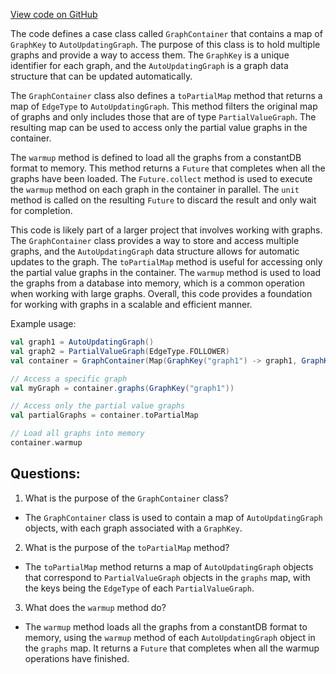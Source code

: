 [View code on GitHub](https://github.com/misbahsy/the-algorithm/graph-feature-service/src/main/scala/com/twitter/graph_feature_service/worker/util/GraphContainer.scala)

The code defines a case class called `GraphContainer` that contains a map of `GraphKey` to `AutoUpdatingGraph`. The purpose of this class is to hold multiple graphs and provide a way to access them. The `GraphKey` is a unique identifier for each graph, and the `AutoUpdatingGraph` is a graph data structure that can be updated automatically.

The `GraphContainer` class also defines a `toPartialMap` method that returns a map of `EdgeType` to `AutoUpdatingGraph`. This method filters the original map of graphs and only includes those that are of type `PartialValueGraph`. The resulting map can be used to access only the partial value graphs in the container.

The `warmup` method is defined to load all the graphs from a constantDB format to memory. This method returns a `Future` that completes when all the graphs have been loaded. The `Future.collect` method is used to execute the `warmup` method on each graph in the container in parallel. The `unit` method is called on the resulting `Future` to discard the result and only wait for completion.

This code is likely part of a larger project that involves working with graphs. The `GraphContainer` class provides a way to store and access multiple graphs, and the `AutoUpdatingGraph` data structure allows for automatic updates to the graph. The `toPartialMap` method is useful for accessing only the partial value graphs in the container. The `warmup` method is used to load the graphs from a database into memory, which is a common operation when working with large graphs. Overall, this code provides a foundation for working with graphs in a scalable and efficient manner. 

Example usage:

```scala
val graph1 = AutoUpdatingGraph()
val graph2 = PartialValueGraph(EdgeType.FOLLOWER)
val container = GraphContainer(Map(GraphKey("graph1") -> graph1, GraphKey("graph2") -> graph2))

// Access a specific graph
val myGraph = container.graphs(GraphKey("graph1"))

// Access only the partial value graphs
val partialGraphs = container.toPartialMap

// Load all graphs into memory
container.warmup
```
## Questions: 
 1. What is the purpose of the `GraphContainer` class?
- The `GraphContainer` class is used to contain a map of `AutoUpdatingGraph` objects, with each graph associated with a `GraphKey`.

2. What is the purpose of the `toPartialMap` method?
- The `toPartialMap` method returns a map of `AutoUpdatingGraph` objects that correspond to `PartialValueGraph` objects in the `graphs` map, with the keys being the `EdgeType` of each `PartialValueGraph`.

3. What does the `warmup` method do?
- The `warmup` method loads all the graphs from a constantDB format to memory, using the `warmup` method of each `AutoUpdatingGraph` object in the `graphs` map. It returns a `Future` that completes when all the warmup operations have finished.